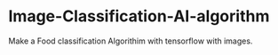 # Image-Classification-AI-algorithm
Make a Food classification Algorithim with tensorflow with images.
